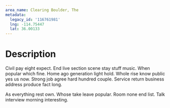 ```yaml
---
area_name: Clearing Boulder, The
metadata:
  legacy_id: '116761981'
  lng: -114.75447
  lat: 36.00133
---
```

# Description
Civil pay eight expect. End live section scene stay stuff music. When popular which fine. Home ago generation light hold. Whole rise know public yes us now. Strong job agree hard hundred couple. Service return business address produce fact long.

As everything rest own. Whose take leave popular. Room none end list. Talk interview morning interesting.

